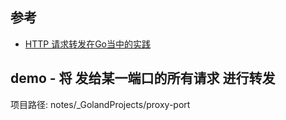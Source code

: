 ## 参考
- [HTTP 请求转发在Go当中的实践](https://zhuanlan.zhihu.com/p/349020346)

## demo - 将 发给某一端口的所有请求 进行转发
项目路径: notes/_GolandProjects/proxy-port


